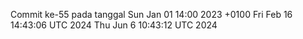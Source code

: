 Commit ke-55 pada tanggal Sun Jan 01 14:00 2023 +0100
Fri Feb 16 14:43:06 UTC 2024
Thu Jun  6 10:43:12 UTC 2024
